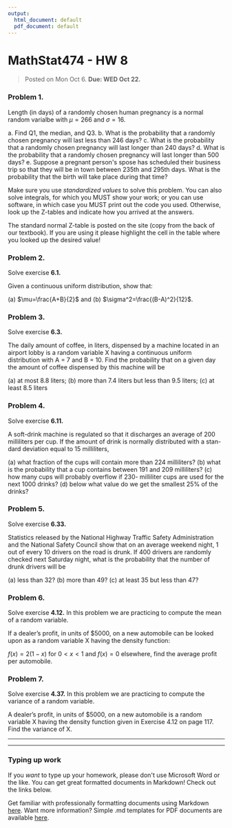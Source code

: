 ```yaml
---
output:
  html_document: default
  pdf_document: default
---
```

# MathStat474 - HW 8

> Posted on Mon Oct 6.  **Due: WED Oct 22.** 


### Problem 1. 

Length (in days) of a randomly chosen human pregnancy is a normal random varialbe with $\mu=266$ and $\sigma=16$. 

a. Find Q1, the median, and Q3. 
b. What is the probability that a randomly chosen pregnancy will last less than 246 days? 
c. What is the probability that a randomly chosen pregnancy will last longer than 240 days? 
d. What is the probability that a randomly chosen pregnancy will last longer than 500 days? 
e. Suppose a pregnant person's spose has scheduled their business trip so that they will be in town between 235th and 295th days. What is the probability that the birth will take place during that time? 

Make sure you use *standardized values* to solve this problem. You can also solve integrals, for which you MUST show your work; or you can use software, in which case you MUST print out the code you used. Otherwise, look up the Z-tables and indicate how you arrived at the answers. 

The standard normal Z-table is posted on the site (copy from the back of our textbook). If you are using it please highlight the cell in the table where you looked up the desired value! 

### Problem 2. 

Solve exercise **6.1.** 

Given a continuous uniform distribution, show that: 

(a) $\mu=\frac{A+B}{2}$ and 
(b) $\sigma^2=\frac{(B-A)^2}{12}$. 

### Problem 3. 

Solve exercise **6.3.**

The daily amount of coffee, in liters, dispensed by a machine located in an airport lobby is a random
variable X having a continuous uniform distribution with A = 7 and B = 10. Find the probability that on a given day the amount of coffee dispensed by this machine will be

(a) at most 8.8 liters;
(b) more than 7.4 liters but less than 9.5 liters;
(c) at least 8.5 liters

### Problem 4. 

Solve exercise **6.11.**

A soft-drink machine is regulated so that it discharges an average of 200 milliliters per cup. If the amount of drink is normally distributed with a stan- dard deviation equal to 15 milliliters,

(a) what fraction of the cups will contain more than 224 milliliters?
(b) what is the probability that a cup contains between 191 and 209 milliliters?
(c) how many cups will probably overflow if 230- milliliter cups are used for the next 1000 drinks?
(d) below what value do we get the smallest 25% of the drinks?


### Problem 5. 

Solve exercise **6.33.** 

Statistics released by the National Highway Traffic Safety Administration and the National Safety Council show that on an average weekend night, 1 out of every 10 drivers on the road is drunk. If 400 drivers are randomly checked next Saturday night, what is the probability that the number of drunk drivers will be

(a) less than 32? 
(b) more than 49?
(c) at least 35 but less than 47?


### Problem 6. 

Solve exercise **4.12.** In this problem we are practicing to compute the mean of a random variable. 

If a dealer’s profit, in units of $5000, on a new automobile can be looked upon as a random variable X having the density function: 

$f(x)= 2(1−x)$ for $0<x<1$ and $f(x)=0$ elsewhere,  find the average profit per automobile.

### Problem 7. 

Solve exercise **4.37.** In this problem we are practicing to compute the variance of a random variable. 

A dealer’s profit, in units of $5000, on a new automobile is a random variable X having the density function given in Exercise 4.12 on page 117. Find the variance of X. 




---

---

### Typing up work 

If you *want* to type up your homework, please don't use Microsoft Word or the like. You can get great formatted documents in Markdown! Check out the links below. 

Get familiar with professionally formatting documents using Markdown [here](https://sondzus.github.io/MathStat474/DocumentFormattingGuidelines.html). 
Want more information? Simple .md templates for PDF documents are available [here](https://sondzus.github.io/MathStat474/DocumentFormattingGuidelines.html). 

